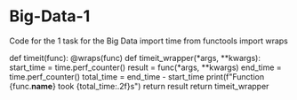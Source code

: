 # Big-Data-1
Code for the 1 task for the Big Data
import time
from functools import wraps


def timeit(func):
    @wraps(func)
    def timeit_wrapper(*args, **kwargs):
        start_time = time.perf_counter()
        result = func(*args, **kwargs)
        end_time = time.perf_counter()
        total_time = end_time - start_time
        print(f"Function {func.__name__} took {total_time:.2f}s")
        return result
    return timeit_wrapper

